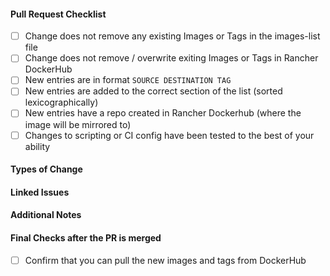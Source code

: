#### Pull Request Checklist ####

- [ ] Change does not remove any existing Images or Tags in the images-list file
- [ ] Change does not remove / overwrite exiting Images or Tags in Rancher DockerHub
- [ ] New entries are in format `SOURCE DESTINATION TAG`
- [ ] New entries are added to the correct section of the list (sorted lexicographically)
- [ ] New entries have a repo created in Rancher Dockerhub (where the image will be mirrored to)
- [ ] Changes to scripting or CI config have been tested to the best of your ability

#### Types of Change ####

<!-- New image, version bump. script update, etc etc -->

#### Linked Issues ####

<!-- Link any related issues, pull-requests, or commit hashes that are relevant to this pull request.  -->

#### Additional Notes ####

<!-- Any additional details / test results / etc -->

#### Final Checks after the PR is merged ####
- [ ] Confirm that you can pull the new images and tags from DockerHub
